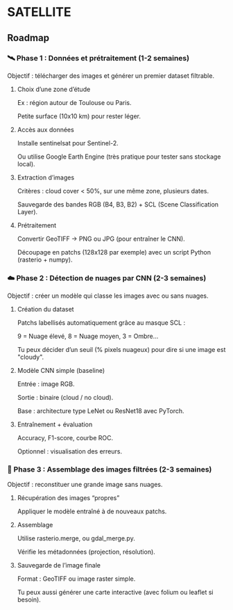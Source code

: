 # SATELLITE

## Roadmap

### 🛰️ Phase 1 : Données et prétraitement (1-2 semaines)

Objectif : télécharger des images et générer un premier dataset filtrable.

1. Choix d’une zone d’étude

   Ex : région autour de Toulouse ou Paris.

   Petite surface (10x10 km) pour rester léger.

2. Accès aux données

   Installe sentinelsat pour Sentinel-2.

   Ou utilise Google Earth Engine (très pratique pour tester sans stockage local).

3. Extraction d’images

   Critères : cloud cover < 50%, sur une même zone, plusieurs dates.

   Sauvegarde des bandes RGB (B4, B3, B2) + SCL (Scene Classification Layer).

4. Prétraitement

   Convertir GeoTIFF -> PNG ou JPG (pour entraîner le CNN).

   Découpage en patchs (128x128 par exemple) avec un script Python (rasterio + numpy).

### ☁️ Phase 2 : Détection de nuages par CNN (2-3 semaines)

Objectif : créer un modèle qui classe les images avec ou sans nuages.

1. Création du dataset

   Patchs labellisés automatiquement grâce au masque SCL :

   9 = Nuage élevé, 8 = Nuage moyen, 3 = Ombre…

   Tu peux décider d’un seuil (% pixels nuageux) pour dire si une image est "cloudy".

2. Modèle CNN simple (baseline)

   Entrée : image RGB.

   Sortie : binaire (cloud / no cloud).

   Base : architecture type LeNet ou ResNet18 avec PyTorch.

3. Entraînement + évaluation

   Accuracy, F1-score, courbe ROC.

   Optionnel : visualisation des erreurs.

### 🧩 Phase 3 : Assemblage des images filtrées (2-3 semaines)

Objectif : reconstituer une grande image sans nuages.

1. Récupération des images “propres”

   Appliquer le modèle entraîné à de nouveaux patchs.

2. Assemblage

   Utilise rasterio.merge, ou gdal_merge.py.

   Vérifie les métadonnées (projection, résolution).

3. Sauvegarde de l’image finale

   Format : GeoTIFF ou image raster simple.

   Tu peux aussi générer une carte interactive (avec folium ou leaflet si besoin).
